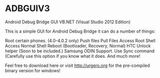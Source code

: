 ADBGUIV3
========

Android Debug Bridge GUI VB.NET (Visual Studio 2012 Edition)

This is a simple GUI for Android Debug Bridge it can do a number of things:

Root certain phones. (4.0-4.0.2 only)
Push files
Pull Files
Access Root Shell
Access Normal Shell
Reboot (Bootloader, Recovery, Normal)
HTC Unlock helper (Soon to be included.)
Samsung ODIN Support.
Use Sync command (Carefully use this option if you know what it does.
And much more!

Feel free to download here or visit http://urgero.org for the pre-compiled binary version for windows!

